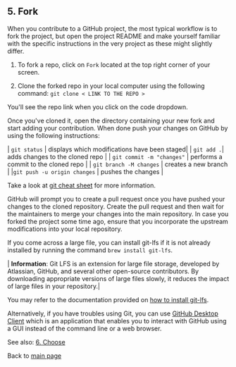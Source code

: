 ## 5. Fork

When you contribute to a GitHub project, the most typical workflow is to fork the project, but open the project README and make yourself familiar with the specific instructions in the very project as these might slightly differ. 

1. To fork a repo, click on `Fork` located at the top right corner of your screen.

2. Clone the forked repo in your local computer using the following command:
  `git clone < LINK TO THE REPO >`

You'll see the repo link when you click on the code dropdown. 

Once you've cloned it, open the directory containing your new fork and start adding your contribution.
When done push your changes on GitHub by using the following instructions:

| `git status` | displays which modifications have been staged|
| `git add .`| adds changes to the cloned repo |
| `git commit -m "changes"` | performs a commit to the cloned repo |
| `git branch -M changes` | creates a new branch |
|`git push -u origin changes` | pushes the changes |

Take a look at [git cheat sheet](<https://education.github.com/git-cheat-sheet-education.pdf>) for more information.

GitHub will prompt you to create a pull request once you have pushed your changes to the cloned repository. Create the pull request and then wait for the maintainers to merge your changes into the main repository. In case you forked the project some time ago, ensure that you incorporate the upstream modifications into your local repository. 

If you come across a large file, you can install git-lfs if it is not already installed by running the command `brew install git-lfs`.

| **Information**: Git LFS is an extension for large file storage, developed by Atlassian, GitHub, and several other open-source contributors. By downloading appropriate versions of large files slowly, it reduces the impact of large files in your repository.|

You may refer to the documentation provided on [how to install git-lfs](<https://docs.github.com/en/repositories/working-with-files/managing-large-files/installing-git-large-file-storage> "How to install git-lfs").

Alternatively, if you have troubles using Git, you can use [GitHub Desktop Client](<https://docs.github.com/en/desktop/installing-and-configuring-github-desktop/overview/getting-started-with-github-desktop>) which is an application that enables you to interact with GitHub using a GUI instead of the command line or a web browser.

See also: [6. Choose](choose.md)

Back to [main page](index.md)
